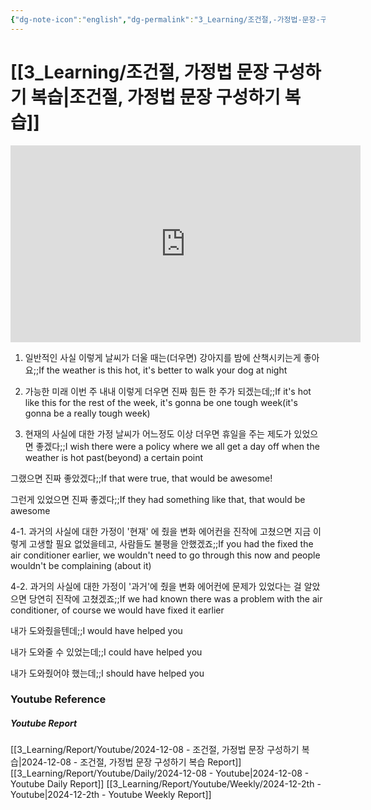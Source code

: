 ```yaml
---
{"dg-note-icon":"english","dg-permalink":"3_Learning/조건절,-가정법-문장-구성하기-복습","created-date":"2024-12-08 12:00:11 am","date":"2024-12-08","type":"youtube","tags":["youtube","english","flashcards"],"aliases":null,"youtuber":"빨모쌤","channelName":"라이브 아카데미","link":"https://www.youtube.com/watch?v=vSRYDpoEflg","img":"https://img.youtube.com/vi/vSRYDpoEflg/0.jpg","dg-publish":true,"permalink":"/3_Learning/조건절,-가정법-문장-구성하기-복습/","dgPassFrontmatter":true,"noteIcon":"english"}
---
```


# [[3_Learning/조건절, 가정법 문장 구성하기 복습\|조건절, 가정법 문장 구성하기 복습]]


<div class="container-root"><span></span></div><div><div class="container-root"><iframe width="560" height="315" src="https://www.youtube.com/embed/vSRYDpoEflg" title="YouTube video player" frameborder="0" allow="accelerometer; autoplay; clipboard-write; encrypted-media; gyroscope; picture-in-picture; web-share" allowfullscreen=""></iframe></div></div>

1. 일반적인 사실
이렇게 날씨가 더울 때는(더우면) 강아지를 밤에 산책시키는게 좋아요;;If the weather is this hot, it's better to walk your dog at night
<!--SR:!2025-01-19,5,230-->

2. 가능한 미래
이번 주 내내 이렇게 더우면 진짜 힘든 한 주가 되겠는데;;If it's hot like this for the rest of the week, it's gonna be one tough week(it's gonna be a really tough week)
<!--SR:!2025-01-11,5,250-->

3. 현재의 사실에 대한 가정
날씨가 어느정도 이상 더우면 휴일을 주는 제도가 있었으면 좋겠다;;I wish there were a policy where we all get a day off when the weather is hot past(beyond) a certain point
<!--SR:!2025-01-07,1,195-->
그랬으면 진짜 좋았겠다;;If that were true, that would be awesome!
<!--SR:!2024-12-16,1,170-->
그런게 있었으면 진짜 좋겠다;;If they had something like that, that would be awesome
<!--SR:!2025-01-19,5,210-->

4-1. 과거의 사실에 대한 가정이 '현재' 에 줬을 변화
에어컨을 진작에 고쳤으면 지금 이렇게 고생할 필요 없었을테고, 사람들도 불평을 안했겠죠;;If you had the fixed the air conditioner earlier, we wouldn't need to go through this now and people wouldn't be complaining (about it)
<!--SR:!2025-01-14,5,250-->

4-2. 과거의 사실에 대한 가정이 '과거'에 줬을 변화
에어컨에 문제가 있었다는 걸 알았으면 당연히 진작에 고쳤겠죠;;If we had known there was a problem with the air conditioner, of course we would have fixed it earlier
<!--SR:!2024-12-31,16,290-->
내가 도와줬을텐데;;I would have helped you
<!--SR:!2025-03-06,60,310-->
내가 도와줄 수 있었는데;;I could have helped you
<!--SR:!2024-12-28,14,290-->
내가 도와줬어야 했는데;;I should have helped you
<!--SR:!2025-03-03,56,310-->









### Youtube Reference
##### Youtube Report
[[3_Learning/Report/Youtube/2024-12-08 - 조건절, 가정법 문장 구성하기 복습\|2024-12-08 - 조건절, 가정법 문장 구성하기 복습 Report]]
[[3_Learning/Report/Youtube/Daily/2024-12-08 - Youtube\|2024-12-08 - Youtube Daily Report]]
[[3_Learning/Report/Youtube/Weekly/2024-12-2th - Youtube\|2024-12-2th - Youtube Weekly Report]]

